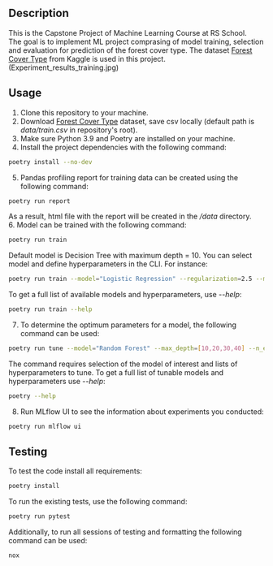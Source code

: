 ## Description
This is the Capstone Project of Machine Learning Course at RS School.<br>
The goal is to implement ML project comprasing of model training, selection and evaluation for prediction of the forest cover type. The dataset [Forest Cover Type](https://www.kaggle.com/competitions/forest-cover-type-prediction/data) from Kaggle is used in this project.
(Experiment_results_training.jpg)

## Usage
1. Clone this repository to your machine.<br>
2. Download [Forest Cover Type](https://www.kaggle.com/competitions/forest-cover-type-prediction/data) dataset, save csv locally (default path is *data/train.csv* in repository's root).<br>
3. Make sure Python 3.9 and Poetry are installed on your machine.<br>
4. Install the project dependencies with the following command:
```sh
poetry install --no-dev
```
5. Pandas profiling report for training data can be created using the following command:
```sh
poetry run report
```
As a result, html file with the report will be created in the */data* directory.<br>
6. Model can be trained with the following command:
```sh
poetry run train 
```
Default model is Decision Tree with maximum depth = 10. You can select model and define hyperparameters in the CLI. For instance:
```sh
poetry run train --model="Logistic Regression" --regularization=2.5 --max_iter=1000 --scaling=True
```
To get a full list of available models and hyperparameters, use *--help*:
```sh
poetry run train --help
```
7. To determine the optimum parameters for a model, the following command can be used:
```sh
poetry run tune --model="Random Forest" --max_depth=[10,20,30,40] --n_estimators=[50,100,150,200]
```
The command requires selection of the model of interest and lists of hyperparameters to tune. To get a full list of tunable models and hyperparameters use *--help*:
```sh
poetry --help
```
8. Run MLflow UI to see the information about experiments you conducted:
```sh
poetry run mlflow ui
```

## Testing
To test the code install all requirements:
```sh
poetry install
```
To run the existing tests, use the following command:
```sh 
poetry run pytest
```
Additionally, to run all sessions of testing and formatting the following command can be used:
```sh
nox
```